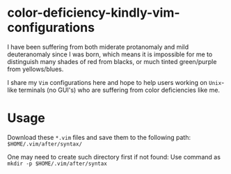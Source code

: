 # color-deficiency-kindly-vim-configurations
I have been suffering from both miderate protanomaly and mild deuteranomaly since I was born, which means it is impossible for me to distinguish many shades of red from blacks, or much tinted green/purple from yellows/blues.

I share my `Vim` configurations here and hope to help users working on `Unix`-like terminals (no GUI's) who are suffering from color deficiencies like me.

# Usage
Download these `*.vim` files and save them to the following path: `$HOME/.vim/after/syntax/`

One may need to create such directory first if not found: Use command as `mkdir -p $HOME/.vim/after/syntax`
